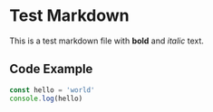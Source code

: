 # Test Markdown

This is a test markdown file with **bold** and *italic* text.

## Code Example

```ts
const hello = 'world'
console.log(hello)
```
